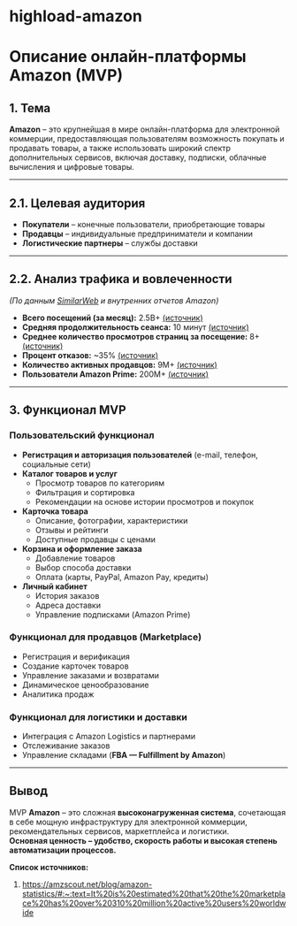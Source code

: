 # highload-amazon
# **Описание онлайн-платформы Amazon (MVP)**  

## **1. Тема**  

**Amazon** – это крупнейшая в мире онлайн-платформа для электронной коммерции, предоставляющая пользователям возможность покупать и продавать товары, а также использовать широкий спектр дополнительных сервисов, включая доставку, подписки, облачные вычисления и цифровые товары.

---

## **2.1. Целевая аудитория**  
- **Покупатели** – конечные пользователи, приобретающие товары  
- **Продавцы** – индивидуальные предприниматели и компании  
- **Логистические партнеры** – службы доставки  

---

## **2.2. Анализ трафика и вовлеченности**  
*(По данным [SimilarWeb](https://www.similarweb.com/website/amazon.com/) и внутренних отчетов Amazon)*  
- **Всего посещений (за месяц):** 2.5B+ [(источник)](https://www.similarweb.com/website/amazon.com/)  
- **Средняя продолжительность сеанса:** 10 минут [(источник)](https://www.similarweb.com/website/amazon.com/)  
- **Среднее количество просмотров страниц за посещение:** 8+ [(источник)](https://www.similarweb.com/website/amazon.com/)  
- **Процент отказов:** ~35% [(источник)](https://www.similarweb.com/website/amazon.com/)  
- **Количество активных продавцов:** 9M+ [(источник)](https://www.marketplacepulse.com/amazon/number-of-sellers)  
- **Пользователи Amazon Prime:** 200M+ [(источник)](https://www.aboutamazon.com/news/company-news/amazon-prime-has-more-than-200-million-members-globally)  

---

## **3. Функционал MVP**  

### **Пользовательский функционал**  
- **Регистрация и авторизация пользователей** (e-mail, телефон, социальные сети)  
- **Каталог товаров и услуг**  
  - Просмотр товаров по категориям  
  - Фильтрация и сортировка  
  - Рекомендации на основе истории просмотров и покупок  
- **Карточка товара**  
  - Описание, фотографии, характеристики  
  - Отзывы и рейтинги  
  - Доступные продавцы с ценами  
- **Корзина и оформление заказа**  
  - Добавление товаров  
  - Выбор способа доставки  
  - Оплата (карты, PayPal, Amazon Pay, кредиты)  
- **Личный кабинет**  
  - История заказов  
  - Адреса доставки  
  - Управление подписками (Amazon Prime)  

### **Функционал для продавцов (Marketplace)**  
- Регистрация и верификация  
- Создание карточек товаров  
- Управление заказами и возвратами  
- Динамическое ценообразование  
- Аналитика продаж  

### **Функционал для логистики и доставки**  
- Интеграция с Amazon Logistics и партнерами  
- Отслеживание заказов  
- Управление складами (**FBA — Fulfillment by Amazon**)  


---




## **Вывод**  
MVP **Amazon** – это сложная **высоконагруженная система**, сочетающая в себе мощную инфраструктуру для электронной коммерции, рекомендательных сервисов, маркетплейса и логистики.  
**Основная ценность – удобство, скорость работы и высокая степень автоматизации процессов.**



**Список источников:**
1. https://amzscout.net/blog/amazon-statistics/#:~:text=It%20is%20estimated%20that%20the%20marketplace%20has%20over%20310%20million%20active%20users%20worldwide
